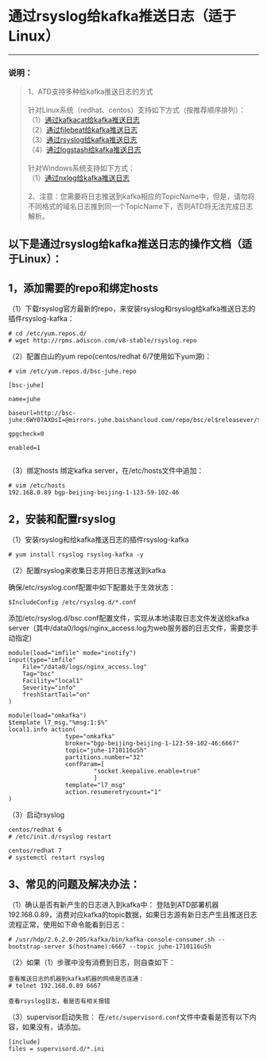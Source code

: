 
# 通过rsyslog给kafka推送日志（适于Linux）

----
### 说明：
>  1、ATD支持多种给kafka推送日志的方式<br/>
> <br/>
> 针对Linux系统（redhat、centos）支持如下方式（按推荐顺序排列）：<br/>
> （1）[通过kafkacat给kafka推送日志][1]<br/>
> （2）[通过filebeat给kafka推送日志][2]<br/>
> （3）[通过rsyslog给kafka推送日志][3]<br/>
> （4）[通过logstash给kafka推送日志][4]<br/>
> <br/>
> 针对Windows系统支持如下方式：<br/>
> （1）[通过nxlog给kafka推送日志][5]<br/>
> <br/>
> 2、注意：您需要将日志推送到kafka相应的TopicName中，但是，请勿将不同格式的域名日志推到同一个TopicName下，否则ATD将无法完成日志解析。<br/>

## 以下是通过rsyslog给kafka推送日志的操作文档（适于Linux）：

## 1，添加需要的repo和绑定hosts
（1）下载rsyslog官方最新的repo，来安装rsyslog和rsyslog给kafka推送日志的插件rsyslog-kafka：
```
# cd /etc/yum.repos.d/
# wget http://rpms.adiscon.com/v8-stable/rsyslog.repo
```

（2）配置白山的yum repo(centos/redhat 6/7使用如下yum源)：


```
# vim /etc/yum.repos.d/bsc-juhe.repo

[bsc-juhe]

name=juhe

baseurl=http://bsc-juhe:6WY07AXDsI=@mirrors.juhe.baishancloud.com/repo/bsc/el$releasever/$basearch/

gpgcheck=0

enabled=1


```

（3）绑定hosts
绑定kafka server，在/etc/hosts文件中追加：
```
# vim /etc/hosts
192.168.0.89 bgp-beijing-beijing-1-123-59-102-46
```

## 2，安装和配置rsyslog
（1）安装rsyslog和给kafka推送日志的插件rsyslog-kafka
```
# yum install rsyslog rsyslog-kafka -y
```

（2）配置rsyslog来收集日志并把日志推送到kafka

确保/etc/rsyslog.conf配置中如下配置处于生效状态：
```
$IncludeConfig /etc/rsyslog.d/*.conf
```

添加/etc/rsyslog.d/bsc.conf配置文件，实现从本地读取日志文件发送给kafka server（其中/data0/logs/nginx_access.log为web服务器的日志文件，需要您手动指定)
```
module(load="imfile" mode="inotify")
input(type="imfile"
    File="/data0/logs/nginx_access.log"
    Tag="bsc"
    Facility="local1"
    Severity="info"
    freshStartTail="on"
)

module(load="omkafka")
$template l7_msg,"%msg:1:$%"
local1.info action(
                type="omkafka"
                broker="bgp-beijing-beijing-1-123-59-102-46:6667"
                topic="juhe-1710116uSh"
                partitions.number="32"
                confParam=[
                        "socket.keepalive.enable=true"
                        ]
                template="l7_msg"
                action.resumeretrycount="1"
)
```

（3）启动rsyslog
```
centos/redhat 6
# /etc/init.d/rsyslog restart

centos/redhat 7
# systemctl restart rsyslog
```

## 3、常见的问题及解决办法：
（1）确认是否有新产生的日志进入到kafka中：
登陆到ATD部署机器192.168.0.89，消费对应kafka的topic数据，如果日志源有新日志产生且推送日志流程正常，使用如下命令能看到日志：
```
# /usr/hdp/2.6.2.0-205/kafka/bin/kafka-console-consumer.sh --bootstrap-server $(hostname):6667 --topic juhe-1710116uSh
```
（2）如果（1）步骤中没有消费到日志，则自查如下：
```
查看推送日志的机器到kafka机器的网络是否连通：
# telnet 192.168.0.89 6667

查看rsyslog日志，看是否有相关报错
```
（3）supervisor启动失败：
在`/etc/supervisord.conf`文件中查看是否有以下内容，如果没有，请添加。
```
[include]
files = supervisord.d/*.ini
```




  [1]: https://github.com/yunjuhe/atd/blob/master/%E9%80%9A%E8%BF%87kafkacat%E7%BB%99kafka%E6%8E%A8%E9%80%81%E6%97%A5%E5%BF%97%EF%BC%88%E9%80%82%E4%BA%8ELinux%EF%BC%89.md
  [2]: https://github.com/yunjuhe/atd/blob/master/%E9%80%9A%E8%BF%87filebeat%E7%BB%99kafka%E6%8E%A8%E9%80%81%E6%97%A5%E5%BF%97%EF%BC%88%E9%80%82%E4%BA%8ELinux%EF%BC%89.md
  [3]: https://github.com/yunjuhe/atd/blob/master/%E9%80%9A%E8%BF%87rsyslog%E7%BB%99kafka%E6%8E%A8%E9%80%81%E6%97%A5%E5%BF%97%EF%BC%88%E9%80%82%E4%BA%8ELinux%EF%BC%89.md
  [4]: https://github.com/yunjuhe/atd/blob/master/%E9%80%9A%E8%BF%87logstash%E7%BB%99kafka%E6%8E%A8%E9%80%81%E6%97%A5%E5%BF%97%EF%BC%88%E9%80%82%E4%BA%8ELinux%EF%BC%89.md
  [5]: https://github.com/yunjuhe/atd/blob/master/%E9%80%9A%E8%BF%87nxlog%E7%BB%99kafka%E6%8E%A8%E9%80%81%E6%97%A5%E5%BF%97%EF%BC%88%E9%80%82%E4%BA%8EWindows%EF%BC%89.md

